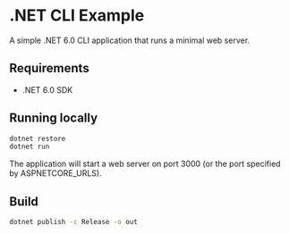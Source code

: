 # .NET CLI Example

A simple .NET 6.0 CLI application that runs a minimal web server.

## Requirements

- .NET 6.0 SDK

## Running locally

```bash
dotnet restore
dotnet run
```

The application will start a web server on port 3000 (or the port specified by ASPNETCORE_URLS).

## Build

```bash
dotnet publish -c Release -o out
```

